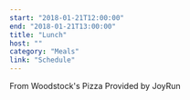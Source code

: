 ```yaml
---
start: "2018-01-21T12:00:00"
end: "2018-01-21T13:00:00"
title: "Lunch"
host: ""
category: "Meals"
link: "Schedule"
---
```

From Woodstock's Pizza Provided by JoyRun
